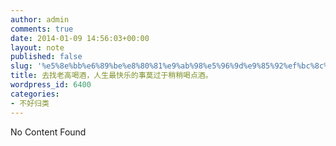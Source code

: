 ```yaml
---
author: admin
comments: true
date: 2014-01-09 14:56:03+00:00
layout: note
published: false
slug: '%e5%8e%bb%e6%89%be%e8%80%81%e9%ab%98%e5%96%9d%e9%85%92%ef%bc%8c%e4%ba%ba%e7%94%9f%e6%9c%80%e5%bf%ab%e4%b9%90%e7%9a%84%e4%ba%8b%e8%8e%ab%e8%bf%87%e4%ba%8e%e7%a8%8d%e7%a8%8d%e5%96%9d%e7%82%b9%e9%85%92'
title: 去找老高喝酒，人生最快乐的事莫过于稍稍喝点酒。
wordpress_id: 6400
categories:
- 不好归类
---
```


No Content Found
